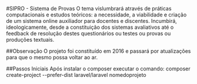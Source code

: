 #SIPRO - Sistema de Provas
O tema vislumbrará através de práticas computacionais e estudos teóricos: a necessidade, a viabilidade e criação de um sistema online auxiliador para docentes e discentes. Incumbirá, ideologicamente, desde a constituição dos sistemas avaliativos até o feedback de resolução destes questionários ou testes ou provas ou produções textuais.

##Observação
O projeto foi constituído em 2016 e passará por atualizações para que o mesmo possa voltar ao ar.

##Passos Iniciais
Após instalar o composer executar o comando: composer create-project --prefer-dist laravel/laravel nomedoprojeto


